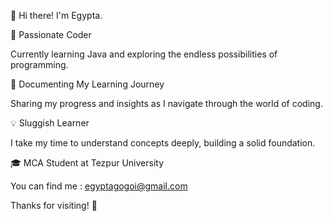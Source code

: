 👋 Hi there! I'm Egypta.

🌱 Passionate Coder

Currently learning Java and exploring the endless possibilities of programming.

📝 Documenting My Learning Journey

Sharing my progress and insights as I navigate through the world of coding.

💡 Sluggish Learner

I take my time to understand concepts deeply, building a solid foundation.

🎓 MCA Student at Tezpur University

You can find me : egyptagogoi@gmail.com

Thanks for visiting! 🚀
